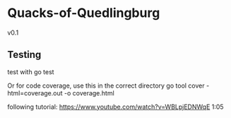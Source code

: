 # Quacks-of-Quedlingburg

v0.1


## Testing

test with 
go test 

Or for code coverage, use this in the correct directory
go tool cover -html=coverage.out -o coverage.html


following tutorial: https://www.youtube.com/watch?v=WBLpjEDNWqE 1:05